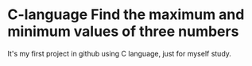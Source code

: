 # C-language Find the maximum and minimum values of three numbers
It's my first project in github using C language, just for myself study.

